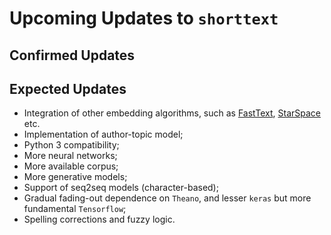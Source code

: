 Upcoming Updates to `shorttext`
===============================

Confirmed Updates
-----------------

Expected Updates
----------------

* Integration of other embedding algorithms, such as [FastText](https://github.com/facebookresearch/fastText), [StarSpace](https://github.com/facebookresearch/StarSpace) etc.
* Implementation of author-topic model;
* Python 3 compatibility;
* More neural networks;
* More available corpus;
* More generative models;
* Support of seq2seq models (character-based);
* Gradual fading-out dependence on `Theano`, and lesser `keras` but more fundamental `Tensorflow`;
* Spelling corrections and fuzzy logic.
